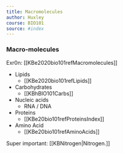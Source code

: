 ```yaml
---
title: Macromolecules
author: Huxley 
course: BIO101
source: #index
---
```


### Macro-molecules 

Exr0n: [[KBe2020bio101refMacromolecules]]

- Lipids
	- [[KBe2020bio101refLipids]]
- Carbohydrates
	- [[KBhBIO101Carbs]]
- Nucleic acids
	- RNA / DNA 
- Proteins
	- [[KBe20bio101refProteinsIndex]]
- Amino Acid
	- [[KBe20bio101refAminoAcids]]

Super important: [[KBNitrogen|Nitrogen.]] 

